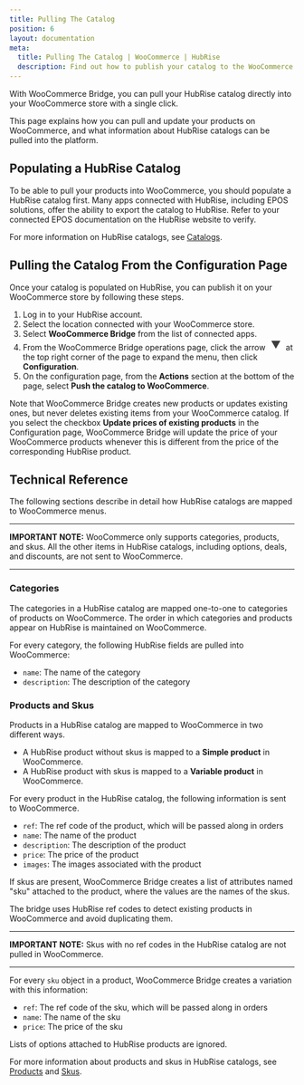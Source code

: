```yaml
---
title: Pulling The Catalog
position: 6
layout: documentation
meta:
  title: Pulling The Catalog | WooCommerce | HubRise
  description: Find out how to publish your catalog to the WooCommerce platform, how items and options are encoded, and which features are supported.
---
```


With WooCommerce Bridge, you can pull your HubRise catalog directly into your WooCommerce store with a single click.

This page explains how you can pull and update your products on WooCommerce, and what information about HubRise catalogs can be pulled into the platform.

## Populating a HubRise Catalog

To be able to pull your products into WooCommerce, you should populate a HubRise catalog first. Many apps connected with HubRise, including EPOS solutions, offer the ability to export the catalog to HubRise. Refer to your connected EPOS documentation on the HubRise website to verify.

For more information on HubRise catalogs, see [Catalogs](/docs/catalog/).

## Pulling the Catalog From the Configuration Page

Once your catalog is populated on HubRise, you can publish it on your WooCommerce store by following these steps.

1. Log in to your HubRise account.
1. Select the location connected with your WooCommerce store.
1. Select **WooCommerce Bridge** from the list of connected apps.
1. From the WooCommerce Bridge operations page, click the arrow <InlineImage width="20" height="20">![Arrow icon](../images/arrow-icon.jpg)</InlineImage> at the top right corner of the page to expand the menu, then click **Configuration**.
1. On the configuration page, from the **Actions** section at the bottom of the page, select **Push the catalog to WooCommerce**.

Note that WooCommerce Bridge creates new products or updates existing ones, but never deletes existing items from your WooCommerce catalog. 
If you select the checkbox **Update prices of existing products** in the Configuration page, WooCommerce Bridge will update the price of your WooCommerce products whenever this is different from the price of the corresponding HubRise product.

## Technical Reference

The following sections describe in detail how HubRise catalogs are mapped to WooCommerce menus.

---

**IMPORTANT NOTE:** WooCommerce only supports categories, products, and skus. All the other items in HubRise catalogs, including options, deals, and discounts, are not sent to WooCommerce.

---

### Categories

The categories in a HubRise catalog are mapped one-to-one to categories of products on WooCommerce. 
The order in which categories and products appear on HubRise is maintained on WooCommerce.

For every category, the following HubRise fields are pulled into WooCommerce:
- `name`: The name of the category
- `description`: The description of the category

### Products and Skus

Products in a HubRise catalog are mapped to WooCommerce in two different ways.
- A HubRise product without skus is mapped to a **Simple product** in WooCommerce.
- A HubRise product with skus is mapped to a **Variable product** in WooCommerce.

For every product in the HubRise catalog, the following information is sent to WooCommerce.

- `ref`: The ref code of the product, which will be passed along in orders         
- `name`: The name of the product             
- `description`: The description of the product    
- `price`: The price of the product
- `images`: The images associated with the product  

If skus are present, WooCommerce Bridge creates a list of attributes named "sku" attached to the product, where the values are the names of the skus.

The bridge uses HubRise ref codes to detect existing products in WooCommerce and avoid duplicating them. 

---

**IMPORTANT NOTE:** Skus with no ref codes in the HubRise catalog are not pulled in WooCommerce.  

---

For every `sku` object in a product, WooCommerce Bridge creates a variation with this information:

- `ref`: The ref code of the sku, which will be passed along in orders         
- `name`: The name of the sku             
- `price`: The price of the sku            

Lists of options attached to HubRise products are ignored.

For more information about products and skus in HubRise catalogs, see [Products](/developers/api/catalog-management/#products) and [Skus](/developers/api/catalog-management/#skus).
